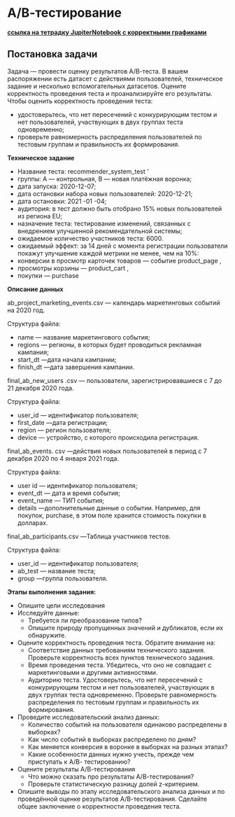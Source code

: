 # А/В-тестирование

[**ссылка на тетрадку JupiterNotebook с корректными графиками**](https://nbviewer.org/github/gantsel/AB_test_proj/blob/main/AB_test_final_proj.ipynb)


## Постановка задачи
Задача — провести оценку результатов А/В-теста. В вашем распоряжении есть датасет с действиями пользователей, техническое задание и несколько вспомогательных датасетов.
Оцените корректность проведения теста и проанализируйте его результаты.
Чтобы оценить корректность проведения теста:

- удостоверьтесь, что нет пересечений с конкурирующим тестом и нет пользователей, участвующих в двух группах теста одновременно;
- проверьте равномерность распределения пользователей по тестовым группам и правильность их формирования. <br>

**Техническое задание**
- Название теста: recommender_system_test ’
- группы: А — контрольная, В — новая платёжная воронка;
- дата запуска: 2020-12-07;
- дата остановки набора новых пользователей: 2020-12-21;
- дата остановки: 2021 -01 -04;
- аудитория: в тест должно быть отобрано 15% новых пользователей из региона EU;
- назначение теста: тестирование изменений, связанных с внедрением улучшенной рекомендательной системы;
- ожидаемое количество участников теста: 6000.
- ожидаемый эффект: за 14 дней с момента регистрации пользователи покажут улучшение каждой метрики не менее, чем на 10%:
- конверсии в просмотр карточек товаров — событие product_page ,
- просмотры корзины — product_cart ,
- покупки — purchase

**Описание данных**

ab_project_marketing_events.csv — календарь маркетинговых событий на 2020 год.

Структура файла:

- name — название маркетингового события;
- regions — регионы, в которых будет проводиться рекламная кампания;
- start_dt —дата начала кампании;
- finish_dt —дата завершения кампании.


final_ab_new_users .csv — пользователи, зарегистрировавшиеся с 7 до 21 декабря 2020 года.

Структура файла:

- user_id — идентификатор пользователя;
- first_date —дата регистрации;
- region — регион пользователя;
- device — устройство, с которого происходила регистрация.

final_ab_events. csv —действия новых пользователей в период с 7 декабря 2020 по 4 января 2021 года.

Структура файла:

- user id — идентификатор пользователя;
- event_dt — дата и время события;
- event_name — ТИП события;
- details —дополнительные данные о событии. Например, для покупок, purchase, в этом поле хранится стоимость покупки в долларах.

final_ab_participants.csv —Таблица участников тестов.

Структура файла:

- user_id — идентификатор пользователя;
- ab_test — название теста;
- group —группа пользователя.

**Этапы выполнения задания:**

- Опишите цели исследования
- Исследуйте данные:
  - Требуется ли преобразование типов?
  - Опишите природу пропущенных значений и дубликатов, если их обнаружите.
- Оцените корректность проведения теста. Обратите внимание на:
  - Соответствие данных требованиям технического задания. Проверьте корректность всех пунктов технического задания.
  - Время проведения теста. Убедитесь, что оно не совпадает с маркетинговыми и другими активностями.
  - Аудиторию теста. Удостоверьтесь, что нет пересечений с конкурирующим тестом и нет пользователей, участвующих в двух группах теста одновременно. Проверьте равномерность распределения по тестовым группам и правильность их формирования.
- Проведите исследовательский анализ данных:
  - Количество событий на пользователя одинаково распределены в выборках?
  - Как число событий в выборках распределено по дням?
  - Как меняется конверсия в воронке в выборках на разных этапах?
  - Какие особенности данных нужно учесть, прежде чем приступать к А/В- тестированию?
- Оцените результаты А/В-тестирования
  - Что можно сказать про результаты А/В-тестирования?
  - Проверьте статистическую разницу долей z-критерием.
- Опишите выводы по этапу исследовательского анализа данных и по проведённой оценке результатов А/В-тестирования. Сделайте общее заключение о корректности проведения теста.